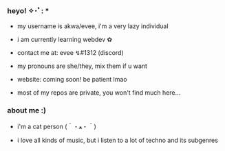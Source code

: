 ### heyo! ✧･ﾟ: * 

- my username is akwa/evee, i'm a very lazy individual

- i am currently learning webdev ✿

- contact me at: evee ↯#1312 (discord) 

- my pronouns are she/they, mix them if u want 

- website: coming soon! be patient lmao

- most of my repos are private, you won't find much here...



### about me :)

- i'm a cat person (＾・ﻌ・＾)

- i love all kinds of music, but i listen to a lot of techno and its subgenres
